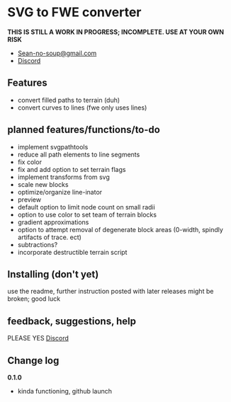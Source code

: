 # SVG to FWE converter

  **THIS IS STILL A WORK IN PROGRESS; INCOMPLETE. USE AT YOUR OWN RISK**
 - Sean-no-soup@gmail.com
 - [Discord](https://discord.gg/bHYWvVGRrF) 
 ## Features
 - convert filled paths to terrain (duh)
 - convert curves to lines (fwe only uses lines)

## planned features/functions/to-do

 - implement svgpathtools
 - reduce all path elements to line segments
 - fix color
 - fix and add option to set terrain flags
 - implement transforms from svg
 - scale new blocks
 - optimize/organize line-inator
 - preview
 - default option to limit node count on small radii
 - option to use color to set team of terrain blocks
 - gradient approximations
 - option to attempt removal of degenerate block areas (0-width, spindly artifacts of trace. ect)
 - subtractions?
 - incorporate destructible terrain script
 
## Installing (don't yet)
use the readme, further instruction posted with later releases
might be broken; good luck

## feedback, suggestions, help
PLEASE YES
[Discord](https://discord.gg/bHYWvVGRrF) 

## Change log
**0.1.0**

 - kinda functioning, github launch

